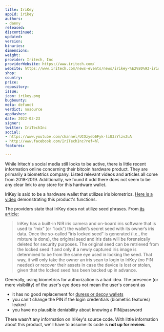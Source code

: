 ```yaml
---
title: IriKey
appId: irikey
authors:
- danny
released: 
discontinued: 
updated: 
version: 
binaries: 
dimensions: 
weight: 
provider: Iritech, Inc
providerWebsite: https://www.iritech.com/
website: https://www.iritech.com/news-events/news/irikey-%E2%80%93-iris-based-secure-id-management-blockchain-applications
shop: 
country: 
price: 
repository: 
issue: 
icon: irikey.png
bugbounty: 
meta: defunct
verdict: nosource
appHashes: 
date: 2022-03-23
signer: 
twitter: IriTechInc
social:
- https://www.youtube.com/channel/UCOzyeb6Fyk-liU3zYlzvZuA
- http://www.facebook.com/IriTechInc?ref=hl
features: 

---
```


While Iritech's social media still looks to be active, there is little recent information online concerning their bitcoin hardware product. They are primarily a biometrics company. Listed relevant videos and articles all come from 2018-2019. Additionally, we found it odd there does not seem to be any clear link to any store for this hardware wallet.

IriKey is said to be a hardware wallet that utilizes iris biometrics. [Here is a video](https://www.youtube.com/watch?v=X1it12CVWzc) demonstrating this product's functions.

The providers state that IriKey does not utilize seed phrases. From [its article:](https://www.iritech.com/news-events/news/irikey-%E2%80%93-iris-based-secure-id-management-blockchain-applications)

> IriKey has a built-in NIR iris camera and on-board iris software that is used to “mix” (or “lock”) the wallet’s secret seed with its owner’s iris data. Once the so-called “iris locked seed” is generated (i.e., the mixture is done), the original seed and iris data will be forensically deleted for security purposes. The original seed can be retrieved from the locked seed if and only if a newly captured iris image is determined to be from the same eye used in locking the seed. That way, it will only take the owner an iris scan to login to IriKey (no PIN needed) or recover their assets in case the device is lost or stolen, given that the locked seed has been backed up in advance.

Generally, using biometrics for authorization is a bad idea. The presence (or mere visibility) of the user's eye does not mean the user's consent as

* it has no good replacement for [duress or decoy wallets](https://support.keys.casa/hc/en-us/articles/360045501331-How-to-Protect-Your-Bitcoin-from-5-Wrench-Attacks)
* you can't change the PIN if the login credentials (biometric features) leaked
* you have no plausible deniability about knowing a PIN/password

There wasn't any information on IriKey's source code. With little information about this product, we'll have to assume its code is **not up for review.**
